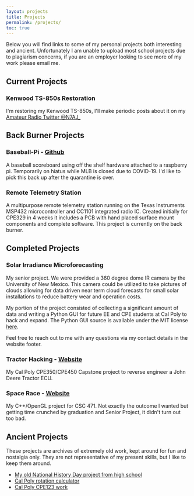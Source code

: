 ```yaml
---
layout: projects
title: Projects
permalink: /projects/
toc: true
---
```


Below you will find links to some of my personal projects
both interesting and ancient.  Unfortunately I am unable to
upload most school projects due to plagiarism concerns,
if you are an employer looking to see more of my work
please email me.

## Current Projects

### Kenwood TS-850s Restoration
I'm restoring my Kenwood TS-850s, I'll make periodic posts about it on my [Amateur Radio Twitter @N7AJ_](https://twitter.com/N7AJ_)

## Back Burner Projects

### Baseball-Pi - [Github](https://github.com/Goldman60/baseball-pi)

A baseball scoreboard using off the shelf hardware
attached to a raspberry pi.
Temporarily on hiatus while MLB is closed due to COVID-19.  I'd like to pick this
back up after the quarantine is over.

### Remote Telemetry Station

A multipurpose remote telemetry station running on the Texas
Instruments MSP432 microcontroller and CC1101 integrated radio IC.
Created initially for CPE329 in 4 weeks it includes a PCB with hand placed
surface mount components and complete software.  This project is currently
on the back burner.

## Completed Projects

### Solar Irradiance Microforecasting

My senior project.  We were provided a 360 degree dome IR camera by
the University of New Mexico.  This camera could be utilized to take
pictures of clouds allowing for data driven near term cloud forecasts
for small solar installations to reduce battery wear and operation costs.

My portion of the project consisted of collecting a significant amount of
data and writing a Python GUI for future EE and CPE students at Cal Poly
to hack and expand.  The Python GUI source is available under the MIT
license [here](https://git.nclf.net/SIMF/simf-python-gui).

Feel free to reach out to me with any questions via my contact details in
the website footer.

### Tractor Hacking - [Website](https://tractorhacking.github.io)

My Cal Poly CPE350/CPE450 Capstone project to reverse
engineer a John Deere Tractor ECU.

### Space Race - [Website](https://projects.ajfite.com/csc471-finalproject)

My C++/OpenGL project for CSC 471.  Not exactly the outcome I wanted but
getting time crunched by graduation and Senior Project, it didn't turn
out too bad.

## Ancient Projects

These projects are archives of extremely old work, kept around for fun
and nostalgia only.  They are not representative of my present skills,
but I like to keep them around.

* [My old National History Day project from high school](https://projects.ajfite.com/nhd/)
* [Cal Poly rotation calculator](https://projects.ajfite.com/rotations/)
* [Cal Poly CPE123 work](https://sites.google.com/site/ajcpe123/)
